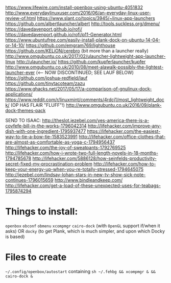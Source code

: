 https://www.lifewire.com/install-openbox-using-ubuntu-4051832
http://www.everydaylinuxuser.com/2016/06/an-everyday-linux-user-review-of.html
https://www.slant.co/topics/3945/~linux-app-launchers
https://github.com/albertlauncher/albert
http://tools.suckless.org/dmenu/
https://davedavenport.github.io/rofi/
https://davedavenport.github.io/rofi/p11-Generator.html
https://www.ubuntufree.com/easily-install-plank-dock-on-ubuntu-14-04-or-14-10/
https://github.com/emgram769/lighthouse
https://github.com/KELiON/cerebro (bit more than a launcher really)
http://www.omgubuntu.co.uk/2017/02/ulauncher-lightweight-app-launcher-linux
http://ulauncher.io/
https://github.com/kupferlauncher/kupfer
http://www.omgubuntu.co.uk/2010/08/meet-alawalk-possibly-the-lightest-launcher-ever (<-- NOW DISCONTINUED; SEE LAUF BELOW)
https://github.com/joshua-redfield/lauf
https://github.com/tinytacoteam/zazu
https://www.ghacks.net/2017/05/17/a-comparison-of-gnulinux-dock-applications/
https://www.reddit.com/r/linuxmint/comments/4rdcj1/most_lightweight_dock/ (OP HAS FLAIR "FLUFF"!)
http://www.omgubuntu.co.uk/2016/09/plank-dock-themes-pack

SEND TO ISAAC: http://theslot.jezebel.com/yes-america-there-is-a-covfefe-bill-in-the-works-1796042314
http://lifehacker.com/improve-any-dish-with-one-ingredient-1795937477
https://lifehacker.com/the-easiest-way-to-tie-a-bow-tie-1583523991
http://lifehacker.com/office-clothes-that-are-almost-as-comfortable-as-yoga-c-1794956437
http://lifehacker.com/the-joy-of-sweatpants-1792769525
http://lifehacker.com/how-i-wrote-two-full-length-novels-in-18-months-1794785678
http://lifehacker.com/5886128/how-seinfelds-productivity-secret-fixed-my-procrastination-problem
http://lifehacker.com/how-to-keep-your-energy-up-when-you-re-totally-stressed-1794645075
http://jezebel.com/lindsay-lohan-stars-in-new-tv-show-sick-note-continues-1796015659
http://www.bindleandkeep.com/
http://lifehacker.com/get-a-load-of-these-unexpected-uses-for-teabags-1795874294

# Things to install:
`openbox`
`obconf`
`obmenu`
`xcompmgr`
`cairo-dock` (with `OpenGL` support if/when it asks) OR `docky` (to get Plank, which is much simpler, and upon which Docky is based)

# Files to create
`~/.config/openbox/autostart` containing `sh ~/.fehbg && xcompmgr & && cairo-dock &`
